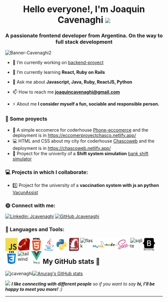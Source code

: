 <h1 align="center">Hello everyone!, I'm Joaquin Cavenaghi <img src="https://media.giphy.com/media/hvRJCLFzcasrR4ia7z/giphy.gif" width="25px"> </h1>
<h3 align="center">A passionate frontend developer from Argentina. On the way to full stack development</h3>

![Banner-Cavenaghi2](https://user-images.githubusercontent.com/81309482/209818448-60d2218a-d14b-412d-ab1b-5bd5baaeffed.png)

- 🔭 I’m currently working on [backend-proyect](https://github.com/Jcavenaghi/app-banco)

- 🌱 I’m currently learning **React, Ruby on Rails**

- 💬 Ask me about **Javascript, Java, Ruby, ReactJS, Python**

- 📫 How to reach me **joaquincavenaghi@gmail.com**

- ⚡ About me **I consider myself a fun, sociable and responsible person.**

### 🏅 Some proyects
 - 📱 A simple eccomerce for coderhouse [Phone-eccomerce](https://github.com/Jcavenaghi/Eccomerce-proyect) and the deployment is in https://eccomerproyectchasco.netlify.app/
 - 💻 HTML and CSS about my city for coderhouse [Chascoweb](https://github.com/Jcavenaghi/Chascomus-web) and the deployment is in https://chascoweb.netlify.app/
 - 🏦 Proyect for the univerity of a **Shift system simulation** [bank shift simulator](https://github.com/Jcavenaghi/app-banco)
### 💻 Projects in which I collaborate:
 - 1️⃣ Project for the university of a **vaccination system with js an python** [VacunAssist](https://github.com/ignacioedlp/VacunaAssistApp)

### 🌞 Connect with me:

[![Linkedin: Jcavenaghi](https://img.shields.io/badge/-Jcavenaghi-blue?style=flat-square&logo=Linkedin&logoColor=white&link=https://www.linkedin.com/in/joaquin-cavenaghi/)](https://www.linkedin.com/in/joaquin-cavenaghi/)
[![GitHub Jcavenaghi](https://img.shields.io/github/followers/Jcavenaghi?label=follow&style=social)](https://github.com/Jcavenaghi)

### 🔨 Languages and Tools:
   <a href="https://developer.mozilla.org/en-US/docs/Web/JavaScript" target="_blank" rel="noreferrer"> <img align="left" src="https://raw.githubusercontent.com/devicons/devicon/master/icons/javascript/javascript-original.svg" alt="javascript" width="40" height="42"/> </a>
   <a href="https://www.ruby-lang.org/en/" target="_blank" rel="noreferrer"> <img align="left" src="https://raw.githubusercontent.com/devicons/devicon/master/icons/ruby/ruby-original.svg" alt="ruby" width="40" height="42"/> </a>
   <a href="https://www.w3.org/html/" target="_blank" rel="noreferrer"> <img align="left" src="https://raw.githubusercontent.com/devicons/devicon/master/icons/html5/html5-original-wordmark.svg" alt="html5" width="40" height="42"/> </a> 
   <a href="https://www.java.com" target="_blank" rel="noreferrer"> <img align="left" src="https://raw.githubusercontent.com/devicons/devicon/master/icons/java/java-original.svg" alt="java" width="40" height="42"/> </a>
   <a href="https://www.python.org" target="_blank" rel="noreferrer"> <img align="left" src="https://raw.githubusercontent.com/devicons/devicon/master/icons/python/python-original.svg" alt="python" width="40" height="42"/> </a> 
   <a href="https://rubyonrails.org" target="_blank" rel="noreferrer"> <img align="left" src="https://raw.githubusercontent.com/devicons/devicon/master/icons/rails/rails-original-wordmark.svg" alt="rails" width="40" height="42"/> </a>
   <a href="https://flask.palletsprojects.com/" target="_blank" rel="noreferrer"> <img align="left" src="https://www.vectorlogo.zone/logos/pocoo_flask/pocoo_flask-icon.svg" alt="flask" width="40" height="42"/> </a>
   <a href="https://www.mysql.com/" target="_blank" rel="noreferrer"> <img align="left" src="https://raw.githubusercontent.com/devicons/devicon/master/icons/mysql/mysql-original-wordmark.svg" alt="mysql" width="40" height="42"/> </a> 
   <a href="https://nodejs.org" target="_blank" rel="noreferrer"> <img align="left" src="https://raw.githubusercontent.com/devicons/devicon/master/icons/nodejs/nodejs-original-wordmark.svg" alt="nodejs" width="40" height="42"/> </a> 
      
   <a href="https://sass-lang.com" target="_blank" rel="noreferrer"> <img align="left" src="https://raw.githubusercontent.com/devicons/devicon/master/icons/sass/sass-original.svg" alt="sass" width="40" height="42"/> </a> 
   <a href="https://www.sqlite.org/" target="_blank" rel="noreferrer"> <img align="left" src="https://www.vectorlogo.zone/logos/sqlite/sqlite-icon.svg" alt="sqlite" width="40" height="42"/> </a>
   <a href="https://getbootstrap.com" target="_blank" rel="noreferrer"> <img align="left" src="https://raw.githubusercontent.com/devicons/devicon/master/icons/bootstrap/bootstrap-plain-wordmark.svg" alt="bootstrap" width="40" height="42"/> </a> 
   <a href="https://www.w3schools.com/css/" target="_blank" rel="noreferrer"> <img align="left" src="https://raw.githubusercontent.com/devicons/devicon/master/icons/css3/css3-original-wordmark.svg" alt="css3" width="40" height="42"/> </a>
   <a href="https://tailwindcss.com/" target="_blank" rel="noreferrer"> <img align="left" src="https://www.vectorlogo.zone/logos/tailwindcss/tailwindcss-icon.svg" alt="tailwind" width="40" height="42"/> </a> 
   <a href="https://vuejs.org/" target="_blank" rel="noreferrer"> <img align="left" src="https://raw.githubusercontent.com/devicons/devicon/master/icons/vuejs/vuejs-original-wordmark.svg" alt="vuejs" width="40" height="42"/></a> 
<br>
<br>

## My GitHub stats 💟
<p><img align="left" src="https://github-readme-stats.vercel.app/api/top-langs?username=jcavenaghi&show_icons=true&locale=en&layout=compact" alt="jcavenaghi" /></p>

[![Anurag's GitHub stats](https://github-readme-stats.vercel.app/api?username=Jcavenaghi)](https://github.com/anuraghazra/github-readme-stats)


<img src="https://media.giphy.com/media/LnQjpWaON8nhr21vNW/giphy.gif" width="60"> <em><b>I like connecting with different people</b> so if you want to say <b>hi, I'll be happy to meet you more!</b> :)</em>

---



